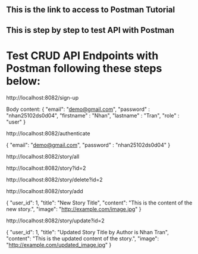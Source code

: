 ## This is the link to access to Postman Tutorial

## This is step by step to test API with Postman

# Test CRUD API Endpoints with Postman following these steps below:

http://localhost:8082/sign-up

Body content:
{
    "email": "demo@gmail.com",
    "password" : "nhan25102ds0d04",
    "firstname" : "Nhan",
    "lastname" : "Tran",
    "role" : "user"
}

http://localhost:8082/authenticate

{
    "email": "demo@gmail.com",
    "password" : "nhan25102ds0d04"
}

http://localhost:8082/story/all

http://localhost:8082/story?id=2

http://localhost:8082/story/delete?id=2

http://localhost:8082/story/add

{
    "user_id": 1,
    "title": "New Story Title",
    "content": "This is the content of the new story.",
    "image": "http://example.com/image.jpg"
}


http://localhost:8082/story/update?id=2

{
    "user_id": 1,
    "title": "Updated Story Title by Author is Nhan Tran",
    "content": "This is the updated content of the story.",
    "image": "http://example.com/updated_image.jpg"
}
